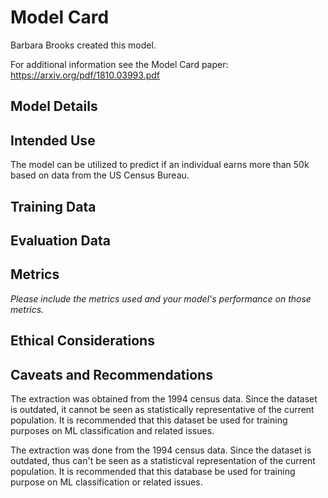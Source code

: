 # Model Card
Barbara Brooks created this model.

For additional information see the Model Card paper: https://arxiv.org/pdf/1810.03993.pdf

## Model Details

## Intended Use

The model can be utilized to predict if an individual earns more than 50k based on data from the US Census Bureau.

## Training Data

## Evaluation Data

## Metrics
_Please include the metrics used and your model's performance on those metrics._

## Ethical Considerations

## Caveats and Recommendations

The extraction was obtained from the 1994 census data.  Since the dataset is outdated, it cannot be seen as statistically representative of the current population.   It is recommended that this dataset be used for training purposes on ML classification and related issues. 

The extraction was done from the 1994 census data.  Since the dataset is outdated, thus can't be seen as a statisticval representation of the current population.   It is recommended that this database be used for training purpose on ML classification or related issues. 